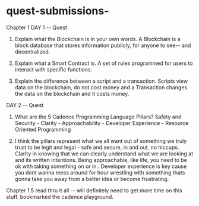 # quest-submissions-
Chapter 1
DAY 1 -- Quest
  1. Explain what the Blockchain is in your own words.
    A Blockchain is a block database that stores information publicly, for anyone to see-- and decentralized. 
    
  2. Explain what a Smart Contract is.
    A set of rules programmed for users to interact with specific functions. 
    
  3. Explain the difference between a script and a transaction.
    Scripts view data on the blockchain, do not cost money and a Transaction changes the data on the blockchain and it costs money.  
    
DAY 2 -- Quest 
  1. What are the 5 Cadence Programming Language Pillars?
    Safety and Security - Clarity - Approachability - Developer Experience - Resource Oriented Programming 
    
  2. I think the pillars represent what we all want out of something we truly trust to be legit and legal - safe and secure, in and out, no hiccups.
    Clarity in knowing that we can clearly understand what we are looking at and its written intentions. Being approachable, like life, you need to be 
    ok with taking something on or in.. Developer experience is key cause you dont wanna mess around for hour wrestling with something thats gonna take you
    away from a better idea or become frustrating. 

Chapter 1.5 
read thru it all -- will definitely need to get more time on this stuff. bookmarked the cadence playground. 
